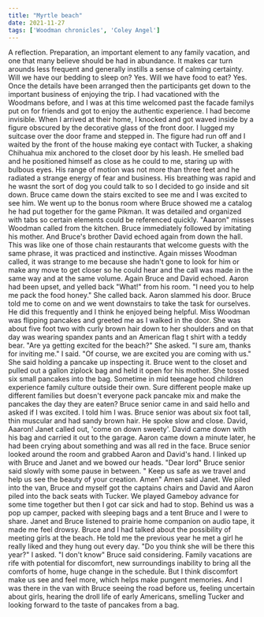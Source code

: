 ```yaml
---
title: "Myrtle beach"
date: 2021-11-27
tags: ['Woodman chronicles', 'Coley Angel']
---
```


A reflection. Preparation, an important element to any family vacation, and one that many believe should be had in abundance. It makes car turn arounds less frequent and generally instills a sense of calming certainty. Will we have our bedding to sleep on? Yes. Will we have food to eat? Yes. Once the details have been arranged then the participants get down to the important business of enjoying the trip. I had vacationed with the Woodmans before, and I was at this time welcomed past the facade familys put on for friends and got to enjoy the authentic experience. I had become invisible. When I arrived at their home, I knocked and got waved inside by a figure obscured by the decorative glass of the front door. I lugged my suitcase over the door frame and stepped in. The figure had run off and I waited by the front of the house making eye contact with Tucker, a shaking Chihuahua mix anchored to the closet door by his leash. He smelled bad and he positioned himself as close as he could to me, staring up with bulbous eyes. His range of motion was not more than three feet and he radiated a strange energy of fear and business. His breathing was rapid and he wasnt the sort of dog you could talk to so I decided to go inside and sit down. Bruce came down the stairs excited to see me and I was excited to see him. We went up to the bonus room where Bruce showed me a catalog he had put together for the game Pikman. It was detailed and organized with tabs so certain elements could be referenced quickly. "Aaaron" misses Woodman called from the kitchen. Bruce immediately followed by imitating his mother. And Bruce's brother David echoed again from down the hall. This was like one of those chain restaurants that welcome guests with the same phrase, it was practiced and instinctive. Again misses Woodman called, it was strange to me because she hadn't gone to look for him or make any move to get closer so he could hear and the call was made in the same way and at the same volume. Again Bruce and David echoed. Aaron had been upset, and yelled back "What!" from his room. "I need you to help me pack the food honey." She called back. Aaron slammed his door. Bruce told me to come on and we went downstairs to take the task for ourselves. He did this frequently and I think he enjoyed being helpful. Miss Woodman was flipping pancakes and greeted me as I walked in the door. She was about five foot two with curly brown hair down to her shoulders and on that day was wearing spandex pants and an American flag t shirt with a teddy bear. "Are ya getting excited for the beach?" She asked. "I sure am, thanks for inviting me." I said. "Of course, we are excited you are coming with us." She said holding a pancake up inspecting it. Bruce went to the closet and pulled out a gallon ziplock bag and held it open for his mother. She tossed six small pancakes into the bag. Sometime in mid teenage hood children experience family culture outside their own. Sure different people make up different families but doesn't everyone pack pancake mix and make the pancakes the day they are eaten? Bruce senior came in and said hello and asked if I was excited. I told him I was. Bruce senior was about six foot tall, thin muscular and had sandy brown hair. He spoke slow and close. David, Aaaron! Janet called out, 'come on down sweety'. David came down with his bag and carried it out to the garage. Aaron came down a minute later, he had been crying about something and was all red in the face. Bruce senior looked around the room and grabbed Aaron and David's hand. I linked up with Bruce and Janet and we bowed our heads. "Dear lord" Bruce senior said slowly with some pause in between. " Keep us safe as we travel and help us see the beauty of your creation. Amen" Amen said Janet. We piled into the van, Bruce and myself got the captains chairs and David and Aaron piled into the back seats with Tucker. We played Gameboy advance for some time together but then I got car sick and had to stop. Behind us was a pop up camper, packed with sleeping bags and a tent Bruce and I were to share. Janet and Bruce listened to prairie home companion on audio tape, it made me feel drowsy. Bruce and I had talked about the possibility of meeting girls at the beach. He told me the previous year he met a girl he really liked and they hung out every day. "Do you think she will be there this year?" I asked. "I don't know" Bruce said considering. Family vacations are rife with potential for discomfort, new surroundings inability to bring all the comforts of home, huge change in the schedule. But I think discomfort make us see and feel more, which helps make pungent memories. And I was there in the van with Bruce seeing the road before us, feeling uncertain about girls, hearing the droll life of early Americans, smelling Tucker and looking forward to the taste of pancakes from a bag.
